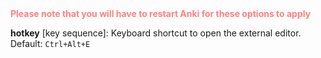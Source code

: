 <div style="color: #ff8080; font-weight: bold;">Please note that you will have to restart Anki for these options to apply </div>

**hotkey** [key sequence]: Keyboard shortcut to open the external editor. Default: `Ctrl+Alt+E`

